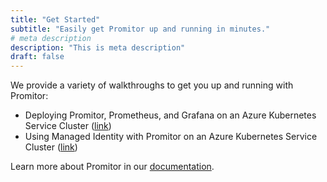```yaml
---
title: "Get Started"
subtitle: "Easily get Promitor up and running in minutes."
# meta description
description: "This is meta description"
draft: false
---
```


We provide a variety of walkthroughs to get you up and running with Promitor:

- Deploying Promitor, Prometheus, and Grafana on an Azure Kubernetes Service Cluster ([link](https://docs.promitor.io/walkthrough/scrape-promitor-with-prometheus-on-azure-kubernetes-service))
- Using Managed Identity with Promitor on an Azure Kubernetes Service Cluster ([link](https://docs.promitor.io/walkthrough/use-promitor-with-managed-identity))

Learn more about Promitor in our [documentation](https://docs.promitor.io/).
